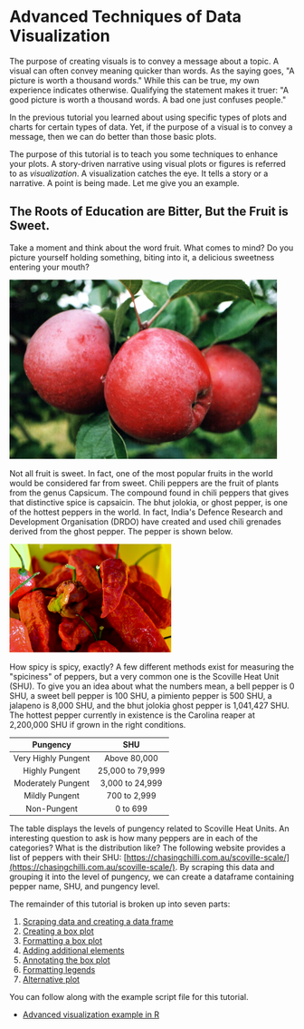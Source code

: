 # Advanced Techniques of Data Visualization
The purpose of creating visuals is to convey a message about a topic. A visual can often convey meaning quicker than words. As the saying goes, "A picture is worth a thousand words." While this can be true, my own experience indicates otherwise. Qualifying the statement makes it truer: "A good picture is worth a thousand words. A bad one just confuses people."

In the previous tutorial you learned about using specific types of plots and charts for certain types of data. Yet, if the purpose of a visual is to convey a message, then we can do better than those basic plots.

The purpose of this tutorial is to teach you some techniques to enhance your plots. A story-driven narrative using visual plots or figures is referred to as *visualization*. A visualization catches the eye. It tells a story or a narrative. A point is being made. Let me give you an example.

## The Roots of Education are Bitter, But the Fruit is Sweet.
Take a moment and think about the word fruit. What comes to mind? Do you picture yourself holding something, biting into it, a delicious sweetness entering your mouth?

![img01](assets/img01.png)

Not all fruit is sweet. In fact, one of the most popular fruits in the world would be considered far from sweet. Chili peppers are the fruit of plants from the genus Capsicum. The compound found in chili peppers that gives that distinctive spice is capsaicin. The bhut jolokia, or ghost pepper, is one of the hottest peppers in the world. In fact, India's Defence Research and Development Organisation (DRDO) have created and used chili grenades derived from the ghost pepper. The pepper is shown below.

![img02](assets/img02.png)

How spicy is spicy, exactly? A few different methods exist for measuring the "spiciness" of peppers, but a very common one is the Scoville Heat Unit (SHU). To give you an idea about what the numbers mean, a bell pepper is 0 SHU, a sweet bell pepper is 100 SHU, a pimiento pepper is 500 SHU, a jalapeno is 8,000 SHU, and the bhut jolokia ghost pepper is 1,041,427 SHU. The hottest pepper currently in existence is the Carolina reaper at 2,200,000 SHU if grown in the right conditions.

| Pungency | SHU |
|:---:|:---:|
| Very Highly Pungent | Above 80,000 |
| Highly Pungent | 25,000 to 79,999 |
| Moderately Pungent | 3,000 to 24,999 |
| Mildly Pungent | 700 to 2,999 |
| Non-Pungent | 0 to 699 |

The table displays the levels of pungency related to Scoville Heat Units. An interesting question to ask is how many peppers are in each of the categories? What is the distribution like? The following website provides a list of peppers with their SHU: [https://chasingchilli.com.au/scoville-scale/](https://chasingchilli.com.au/scoville-scale/). By scraping this data and grouping it into the level of pungency, we can create a dataframe containing pepper name, SHU, and pungency level.

The remainder of this tutorial is broken up into seven parts:
1. [Scraping data and creating a data frame](assets/part01.md)
1. [Creating a box plot](assets/part02.md)
1. [Formatting a box plot](assets/part03.md)
1. [Adding additional elements](assets/part04.md)
1. [Annotating the box plot](assets/part05.md)
1. [Formatting legends](assets/part06.md)
1. [Alternative plot](assets/part07.md)

You can follow along with the example script file for this tutorial.
* [Advanced visualization example in R](assets/visualization%20advanced.R)